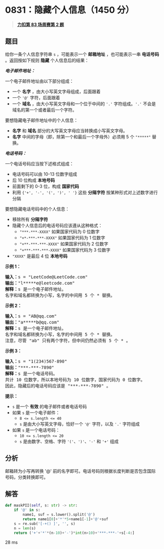 # 0831：隐藏个人信息（1450 分）


> <u>**[力扣第 83 场周赛第 2 题](https://leetcode.cn/problems/masking-personal-information/)**</u>

## 题目

<p>给你一条个人信息字符串 <code>s</code> ，可能表示一个 <strong>邮箱地址</strong> ，也可能表示一串 <strong>电话号码</strong> 。返回按如下规则 <strong>隐藏</strong> 个人信息后的结果：</p>

<p><em><strong>电子邮件地址：</strong></em></p>

<p>一个电子邮件地址由以下部分组成：</p>

<ul>
<li>一个 <strong>名字</strong> ，由大小写英文字母组成，后面跟着</li>
<li>一个 <code>'@'</code> 字符，后面跟着</li>
<li>一个 <strong>域名</strong> ，由大小写英文字母和一个位于中间的 <code>'.'</code> 字符组成。<code>'.'</code> 不会是域名的第一个或者最后一个字符。</li>
</ul>

<p>要想隐藏电子邮件地址中的个人信息：</p>

<ul>
<li><strong>名字</strong> 和 <strong>域名</strong> 部分的大写英文字母应当转换成小写英文字母。</li>
<li><strong>名字</strong> 中间的字母（即，除第一个和最后一个字母外）必须用 5 个 <code>"*****"</code> 替换。</li>
</ul>

<p><em><strong>电话号码：</strong></em></p>

<p>一个电话号码应当按下述格式组成：</p>

<ul>
<li>电话号码可以由 10-13 位数字组成</li>
<li>后 10 位构成 <strong>本地号码</strong></li>
<li>前面剩下的 0-3 位，构成 <strong>国家代码</strong></li>
<li>利用 <code>{'+', '-', '(', ')', ' '}</code> 这些 <strong>分隔字符</strong> 按某种形式对上述数字进行分隔</li>
</ul>

<p>要想隐藏电话号码中的个人信息：</p>

<ul>
<li>移除所有 <strong>分隔字符</strong></li>
<li>隐藏个人信息后的电话号码应该遵从这种格式：
<ul>
<li><code>"***-***-XXXX"</code> 如果国家代码为 0 位数字</li>
<li><code>"+*-***-***-XXXX"</code> 如果国家代码为 1 位数字</li>
<li><code>"+**-***-***-XXXX"</code> 如果国家代码为 2 位数字</li>
<li><code>"+***-***-***-XXXX"</code> 如果国家代码为 3 位数字</li>
</ul>
</li>
<li><code>"XXXX"</code> 是最后 4 位 <strong>本地号码</strong></li>
</ul>


<div class="top-view__1vxA">
<div class="original__bRMd">
<div>
<p><strong>示例 1：</strong></p>

<pre>
<strong>输入：</strong>s = "LeetCode@LeetCode.com"
<strong>输出：</strong>"l*****e@leetcode.com"
<strong>解释：</strong>s 是一个电子邮件地址。
名字和域名都转换为小写，名字的中间用 5 个 * 替换。
</pre>

<p><strong>示例 2：</strong></p>

<pre>
<strong>输入：</strong>s = "AB@qq.com"
<strong>输出：</strong>"a*****b@qq.com"
<strong>解释：</strong>s 是一个电子邮件地址。
名字和域名都转换为小写，名字的中间用 5 个 * 替换。
注意，尽管 "ab" 只有两个字符，但中间仍然必须有 5 个 * 。
</pre>

<p><strong>示例 3：</strong></p>

<pre>
<strong>输入：</strong>s = "1(234)567-890"
<strong>输出：</strong>"***-***-7890"
<strong>解释：</strong>s 是一个电话号码。
共计 10 位数字，所以本地号码为 10 位数字，国家代码为 0 位数字。
因此，隐藏后的电话号码应该是 "***-***-7890" 。
</pre>



<p><strong>提示：</strong></p>

<ul>
<li><code>s</code> 是一个 <strong>有效</strong> 的电子邮件或者电话号码</li>
<li>如果 <code>s</code> 是一个电子邮件：
<ul>
<li><code>8 &lt;= s.length &lt;= 40</code></li>
<li><code>s</code> 是由大小写英文字母，恰好一个 <code>'@'</code> 字符，以及 <code>'.'</code> 字符组成</li>
</ul>
</li>
<li>如果 <code>s</code> 是一个电话号码：
<ul>
<li><code>10 &lt;= s.length &lt;= 20</code></li>
<li><code>s</code> 是由数字、空格、字符 <code>'('</code>、<code>')'</code>、<code>'-'</code> 和 <code>'+'</code> 组成</li>
</ul>
</li>
</ul>
</div>
</div>
</div>


## 分析

邮箱转为小写再转换 '@' 前的名字即可。电话号码则根据长度判断是否包含国际号码，分类转换即可。

## 解答

```python
def maskPII(self, s: str) -> str:
    if '@' in s:
        name1, suf = s.lower().split('@')
        return name1[0]+'*'*5+name1[-1]+'@'+suf
    s = re.sub('[-+() ]', '', s)
    n = len(s)
    return ('+'+'*'*(n-10)+'-')*int(n>10)+'***-***-'+s[-4:]
```
28 ms

